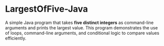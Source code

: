 # LargestOfFive-Java
A simple Java program that takes **five distinct integers** as command-line arguments and prints the largest value. This program demonstrates the use of loops, command-line arguments, and conditional logic to compare values efficiently.
